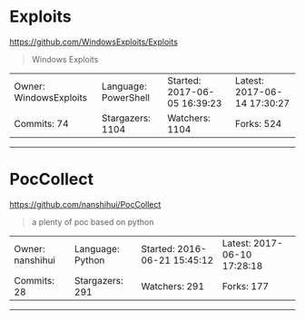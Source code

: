 # Exploits

https://github.com/WindowsExploits/Exploits
<blockquote>
Windows Exploits
</blockquote>

<table>
<tr><td>Owner: WindowsExploits</td>
    <td>Language: PowerShell</td>
    <td>Started: 2017-06-05 16:39:23</td>
    <td>Latest: 2017-06-14 17:30:27</td></tr>
<tr><td>Commits: 74</td>
    <td>Stargazers: 1104</td>
    <td>Watchers: 1104</td>
    <td>Forks: 524</td></tr>
</table>

---

# PocCollect

https://github.com/nanshihui/PocCollect
<blockquote>
a plenty of poc based on python
</blockquote>

<table>
<tr><td>Owner: nanshihui</td>
    <td>Language: Python</td>
    <td>Started: 2016-06-21 15:45:12</td>
    <td>Latest: 2017-06-10 17:28:18</td></tr>
<tr><td>Commits: 28</td>
    <td>Stargazers: 291</td>
    <td>Watchers: 291</td>
    <td>Forks: 177</td></tr>
</table>

---


